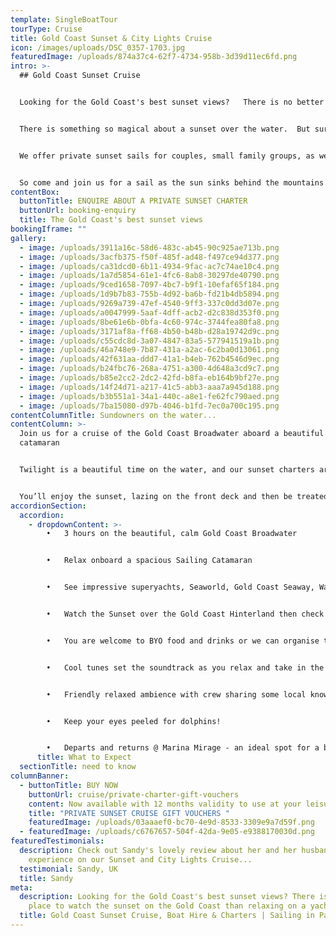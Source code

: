 ```yaml
---
template: SingleBoatTour
tourType: Cruise
title: Gold Coast Sunset & City Lights Cruise
icon: /images/uploads/DSC_0357-1703.jpg
featuredImage: /uploads/874a37c4-62f7-4734-958b-3d39d11ec6fd.png
intro: >-
  ## Gold Coast Sunset Cruise


  Looking for the Gold Coast's best sunset views?   There is no better place to watch the sunset on the Gold Coast than relaxing on a yacht on the Broadwater!   No seriously...


  There is something so magical about a sunset over the water.  But surrounded by it?  Well that's something else...    


  We offer private sunset sails for couples, small family groups, as well as larger groups of up to 42 guests.  


  So come and join us for a sail as the sun sinks behind the mountains of the Gold Coast Hinterland and casts a glow across the calm waters of the Gold Coast Broadwater.
contentBox:
  buttonTitle: ENQUIRE ABOUT A PRIVATE SUNSET CHARTER
  buttonUrl: booking-enquiry
  title: The Gold Coast's best sunset views
bookingIframe: ""
gallery:
  - image: /uploads/3911a16c-58d6-483c-ab45-90c925ae713b.png
  - image: /uploads/3acfb375-f50f-485f-ad48-f497ce94d377.png
  - image: /uploads/ca31dcd0-6b11-4934-9fac-ac7c74ae10c4.png
  - image: /uploads/1a7d5854-61e1-4fc6-8ab8-30297de40790.png
  - image: /uploads/9ced1658-7097-4bc7-b9f1-10efaf65f184.png
  - image: /uploads/1d9b7b83-755b-4d92-ba6b-fd21b4db5894.png
  - image: /uploads/9269a739-47ef-4540-9ff3-337c0dd3d07e.png
  - image: /uploads/a0047999-5aaf-4dff-acb2-d2c838d353f0.png
  - image: /uploads/8be61e6b-0bfa-4c60-974c-3744fea80fa8.png
  - image: /uploads/3171af8a-ff68-4b50-b48b-d28a19742d9c.png
  - image: /uploads/c55cdc8d-3a07-4847-83a5-577941519a1b.png
  - image: /uploads/46a748e9-7b87-431a-a2ac-6c2ba0d13061.png
  - image: /uploads/42f631aa-ddd7-41a1-b4eb-762b4546d9ec.png
  - image: /uploads/b24fbc76-268a-4751-a300-4d648a3cd9c7.png
  - image: /uploads/b85e2cc2-2dc2-42fd-b8fa-eb164b9bf27e.png
  - image: /uploads/14f24d71-a217-41c5-abb3-aaa7a945d188.png
  - image: /uploads/b3b551a1-34a1-440c-a8e1-fe62fc790aed.png
  - image: /uploads/7ba15080-d97b-4046-b1fd-7ec0a700c195.png
contentColumnTitle: Sundowners on the water...
contentColumn: >-
  Join us for a cruise of the Gold Coast Broadwater aboard a beautiful sailing
  catamaran


  Twilight is a beautiful time on the water, and our sunset charters are the perfect way to create the ultimate romantic date night, entertain clients or celebrate a special birthday or life event.  


  You’ll enjoy the sunset, lazing on the front deck and then be treated to the stunning Gold Coast city skyline lit up after dark on your return voyage to the marina.
accordionSection:
  accordion:
    - dropdownContent: >-
        •	3 hours on the beautiful, calm Gold Coast Broadwater


        •	Relax onboard a spacious Sailing Catamaran


        •	See impressive superyachts, Seaworld, Gold Coast Seaway, Wavebreak Island, South Stradbroke Island and local wildlife.


        •	Watch the Sunset over the Gold Coast Hinterland then check out the Sparkling City lights as you see the Gold Coast in a new light. 


        •	You are welcome to BYO food and drinks or we can organise this for you on request.  


        •	Cool tunes set the soundtrack as you relax and take in the views


        •	Friendly relaxed ambience with crew sharing some local knowledge


        •	Keep your eyes peeled for dolphins!


        •	Departs and returns @ Marina Mirage - an ideal spot for a beautiful waterfront meal or drinks before or after your cruise.
      title: What to Expect
  sectionTitle: need to know
columnBanner:
  - buttonTitle: BUY NOW
    buttonUrl: cruise/private-charter-gift-vouchers
    content: Now available with 12 months validity to use at your leisure.
    title: "PRIVATE SUNSET CRUISE GIFT VOUCHERS "
    featuredImage: /uploads/03aaaef0-bc70-4e9d-8533-3309e9a7d59f.png
  - featuredImage: /uploads/c6767657-504f-42da-9e05-e9388170030d.png
featuredTestimonials:
  description: Check out Sandy's lovely review about her and her husband's
    experience on our Sunset and City Lights Cruise...
  testimonial: Sandy, UK
  title: Sandy
meta:
  description: Looking for the Gold Coast's best sunset views? There is no better
    place to watch the sunset on the Gold Coast than relaxing on a yacht
  title: Gold Coast Sunset Cruise, Boat Hire & Charters | Sailing in Paradise
---
```

